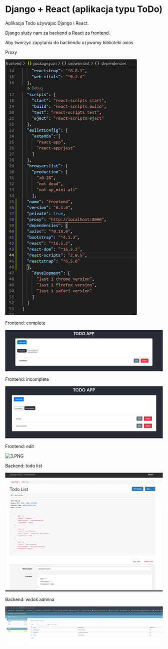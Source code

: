 # Django + React (aplikacja typu ToDo)

Aplikacja Todo używajac Django i React.

Django służy nam za backend a React za frontend.

Aby tworzyc zapytania do backendu uzywamy biblioteki axios

Proxy

![zapytania](https://github.com/Guzik98/aplikacje-internetowe-www-21688-185ic/blob/lab10.2/ss/zapytania.PNG)

Frontend: complete

![1](https://github.com/Guzik98/aplikacje-internetowe-www-21688-185ic/blob/lab10/ss/frontend1.PNG)

Frontend: incomplete

![2](https://github.com/Guzik98/aplikacje-internetowe-www-21688-185ic/blob/lab10/ss/frontend2.PNG)

Frontend: edit

![3](https://github.com/Guzik98/aplikacje-internetowe-www-21688-185ic/blob/lab10/ss/edytowanie).PNG

Backend: todo list

![4](https://github.com/Guzik98/aplikacje-internetowe-www-21688-185ic/blob/lab10/ss/backend1.PNG)

Backend: widok admina

![5](https://github.com/Guzik98/aplikacje-internetowe-www-21688-185ic/blob/lab10/ss/backend2.PNG)

